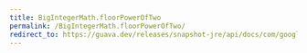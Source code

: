 ```yaml
---
title: BigIntegerMath.floorPowerOfTwo
permalink: /BigIntegerMath.floorPowerOfTwo/
redirect_to: https://guava.dev/releases/snapshot-jre/api/docs/com/google/common/math/BigIntegerMath.html#floorPowerOfTwo-java.math.BigInteger-
---
```

